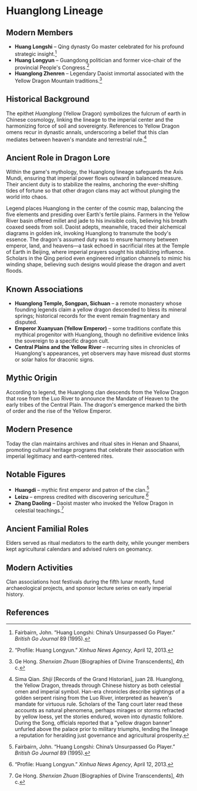 # Huanglong Lineage

## Modern Members
- **Huang Longshi** – Qing dynasty Go master celebrated for his profound strategic insight.[^1]
- **Huang Longyun** – Guangdong politician and former vice-chair of the provincial People's Congress.[^2]
- **Huanglong Zhenren** – Legendary Daoist immortal associated with the Yellow Dragon Mountain traditions.[^3]

## Historical Background
The epithet *Huanglong* (Yellow Dragon) symbolizes the fulcrum of earth in Chinese cosmology, linking the lineage to the imperial center and the harmonizing force of soil and sovereignty. References to Yellow Dragon omens recur in dynastic annals, underscoring a belief that this clan mediates between heaven's mandate and terrestrial rule.[^4]

## Ancient Role in Dragon Lore
Within the game's mythology, the Huanglong lineage safeguards the Axis Mundi, ensuring that imperial power flows outward in balanced measure. Their ancient duty is to stabilize the realms, anchoring the ever-shifting tides of fortune so that other dragon clans may act without plunging the world into chaos.

[^1]: Fairbairn, John. “Huang Longshi: China’s Unsurpassed Go Player.” *British Go Journal* 89 (1995).
[^2]: “Profile: Huang Longyun.” *Xinhua News Agency*, April 12, 2013.
[^3]: Ge Hong. *Shenxian Zhuan* [Biographies of Divine Transcendents], 4th c.
[^4]: Sima Qian. *Shiji* [Records of the Grand Historian], juan 28.
Huanglong, the Yellow Dragon, threads through Chinese history as both celestial omen and imperial symbol. Han-era chronicles describe sightings of a golden serpent rising from the Luo River, interpreted as heaven's mandate for virtuous rule. Scholars of the Tang court later read these accounts as natural phenomena, perhaps mirages or storms refracted by yellow loess, yet the stories endured, woven into dynastic folklore. During the Song, officials reported that a "yellow dragon banner" unfurled above the palace prior to military triumphs, lending the lineage a reputation for heralding just governance and agricultural prosperity.

Legend places Huanglong in the center of the cosmic map, balancing the five elements and presiding over Earth's fertile plains. Farmers in the Yellow River basin offered millet and jade to his invisible coils, believing his breath coaxed seeds from soil. Daoist adepts, meanwhile, traced their alchemical diagrams in golden ink, invoking Huanglong to transmute the body's essence. The dragon's assumed duty was to ensure harmony between emperor, land, and heavens—a task echoed in sacrificial rites at the Temple of Earth in Beijing, where imperial prayers sought his stabilizing influence. Scholars in the Qing period even engineered irrigation channels to mimic his winding shape, believing such designs would please the dragon and avert floods.

## Known Associations

- **Huanglong Temple, Songpan, Sichuan** – a remote monastery whose founding legends claim a yellow dragon descended to bless its mineral springs; historical records for the event remain fragmentary and disputed.
- **Emperor Xuanyuan (Yellow Emperor)** – some traditions conflate this mythical progenitor with Huanglong, though no definitive evidence links the sovereign to a specific dragon cult.
- **Central Plains and the Yellow River** – recurring sites in chronicles of Huanglong's appearances, yet observers may have misread dust storms or solar halos for draconic signs.


## Mythic Origin
According to legend, the Huanglong clan descends from the Yellow Dragon that rose from the Luo River to announce the Mandate of Heaven to the early tribes of the Central Plain. The dragon's emergence marked the birth of order and the rise of the Yellow Emperor.

## Modern Presence
Today the clan maintains archives and ritual sites in Henan and Shaanxi, promoting cultural heritage programs that celebrate their association with imperial legitimacy and earth-centered rites.

## Notable Figures
- **Huangdi** – mythic first emperor and patron of the clan.[^1]
- **Leizu** – empress credited with discovering sericulture.[^2]
- **Zhang Daoling** – Daoist master who invoked the Yellow Dragon in celestial teachings.[^3]

## Ancient Familial Roles
Elders served as ritual mediators to the earth deity, while younger members kept agricultural calendars and advised rulers on geomancy.

## Modern Activities
Clan associations host festivals during the fifth lunar month, fund archaeological projects, and sponsor lecture series on early imperial history.

## References
[^1]: Sima Qian, *Records of the Grand Historian*, c. 94 BCE.
[^2]: Ban Gu, *Book of Han*, c. 82 CE.
[^3]: Terry F. Kleeman, *Celestial Masters: History and Ritual*, University of Hawai’i Press, 2016.
